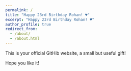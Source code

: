 ```yaml
---
permalink: /
title: "Happy 23rd Birthday Rohan! ♥️"
excerpt: "Happy 23rd Birthday Rohan! ♥️"
author_profile: true
redirect_from: 
  - /about/
  - /about.html
---
```



This is your official GitHib website, a small but useful gift! 


Hope you like it! 
